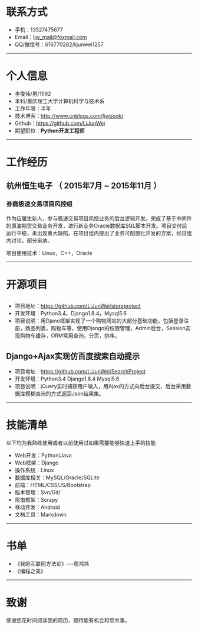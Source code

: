 # 联系方式
                         
- 手机：13527475677
- Email：ljw_mail@foxmail.com
- QQ/微信号：616770282/lijunwei1257

---

# 个人信息

 - 李俊伟/男/1992 
 - 本科/重庆理工大学计算机科学与技术系 
 - 工作年限：半年
 - 技术博客：http://www.cnblogs.com/ljwbook/
 - Github：https://github.com/LiJunWei 
 - 期望职位：**Python开发工程师**

---

# 工作经历

## 杭州恒生电子 （ 2015年7月 ~ 2015年11月 ）

### 券商极速交易项目风控组 
作为应届生新人，参与极速交易项目风控业务的后台逻辑开发。完成了基于中间件的原油期货交易业务开发，进行新业务Oracle数据库SQL脚本开发。项目交付后运行平稳，未出现重大缺陷。在项目组内提出了业务可配置化开发的方案，经过组内讨论，部分采纳。

项目使用技术：Linux，C++，Oracle

---

# 开源项目

## [](https://github.com/LiJunWei/storeproject)

 - 项目地址：https://github.com/LiJunWei/storeproject
 - 开发环境：Python3.4，Django1.8.4，Mysql5.6
 - 项目说明：用Djano框架实现了一个购物网站的大部分基础功能，包括登录注册，商品列表，购物车等，使用Django的权限管理，Admin后台，Session实现购物车缓存，ORM常用查询，分页，排序。

## Django+Ajax实现仿百度搜索自动提示

 - 项目地址：https://github.com/LiJunWei/SearchProject
 - 开发环境：Python3.4 Django1.8.4 Mysql5.6
 - 项目说明：jQuery实时捕获用户输入，用Ajax的方式向后台提交，后台采用数据库模糊查询的方式返回Json结果集。

---

# 技能清单

以下均为我熟练使用或者以前使用过如果需要能够快速上手的技能

- Web开发：Python/Java
- Web框架：Django
- 操作系统：Linux
- 数据库相关：MySQL/Oracle/SQLite
- 前端：HTML/CSS/JS/Bootstrap
- 版本管理：Svn/Git/
- 爬虫框架：Scrapy
- 移动开发：Android
- 文档工具：Markdown

---

# 书单

 - 《我的互联网方法论》---周鸿祎
 - 《编程之美》

---

# 致谢

感谢您花时间阅读我的简历，期待能有机会和您共事。
